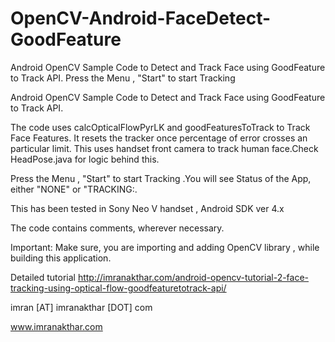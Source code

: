 OpenCV-Android-FaceDetect-GoodFeature
=====================================

Android OpenCV Sample Code to Detect and Track Face using GoodFeature to Track API. Press the Menu , "Start" to start Tracking 

Android OpenCV Sample Code to Detect and Track Face using GoodFeature to Track API.

The code uses calcOpticalFlowPyrLK and goodFeaturesToTrack to Track Face Features. It resets the tracker once percentage of error crosses an particular limit. This uses handset front camera to track human face.Check HeadPose.java for logic behind this.

Press the Menu , "Start" to start Tracking .You will see Status of the App, either "NONE" or "TRACKING:.

This has been tested in Sony Neo V handset , Android SDK ver 4.x

The code contains comments, wherever necessary.

Important: Make sure, you are importing and adding OpenCV library , while building this application.

Detailed tutorial http://imranakthar.com/android-opencv-tutorial-2-face-tracking-using-optical-flow-goodfeaturetotrack-api/


imran [AT] imranakthar [DOT] com

www.imranakthar.com
